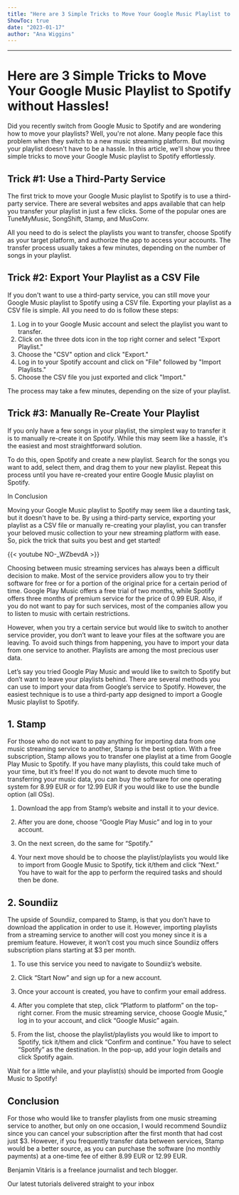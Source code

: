 ```yaml
---
title: "Here are 3 Simple Tricks to Move Your Google Music Playlist to Spotify without Hassles!"
ShowToc: true 
date: "2023-01-17"
author: "Ana Wiggins"
---
```

*****
# Here are 3 Simple Tricks to Move Your Google Music Playlist to Spotify without Hassles!

Did you recently switch from Google Music to Spotify and are wondering how to move your playlists? Well, you're not alone. Many people face this problem when they switch to a new music streaming platform. But moving your playlist doesn't have to be a hassle. In this article, we'll show you three simple tricks to move your Google Music playlist to Spotify effortlessly.

## Trick #1: Use a Third-Party Service

The first trick to move your Google Music playlist to Spotify is to use a third-party service. There are several websites and apps available that can help you transfer your playlist in just a few clicks. Some of the popular ones are TuneMyMusic, SongShift, Stamp, and MusConv.

All you need to do is select the playlists you want to transfer, choose Spotify as your target platform, and authorize the app to access your accounts. The transfer process usually takes a few minutes, depending on the number of songs in your playlist.

## Trick #2: Export Your Playlist as a CSV File

If you don't want to use a third-party service, you can still move your Google Music playlist to Spotify using a CSV file. Exporting your playlist as a CSV file is simple. All you need to do is follow these steps:

1. Log in to your Google Music account and select the playlist you want to transfer.
2. Click on the three dots icon in the top right corner and select "Export Playlist."
3. Choose the "CSV" option and click "Export."
4. Log in to your Spotify account and click on "File" followed by "Import Playlists."
5. Choose the CSV file you just exported and click "Import."

The process may take a few minutes, depending on the size of your playlist.

## Trick #3: Manually Re-Create Your Playlist

If you only have a few songs in your playlist, the simplest way to transfer it is to manually re-create it on Spotify. While this may seem like a hassle, it's the easiest and most straightforward solution.

To do this, open Spotify and create a new playlist. Search for the songs you want to add, select them, and drag them to your new playlist. Repeat this process until you have re-created your entire Google Music playlist on Spotify.

In Conclusion

Moving your Google Music playlist to Spotify may seem like a daunting task, but it doesn't have to be. By using a third-party service, exporting your playlist as a CSV file or manually re-creating your playlist, you can transfer your beloved music collection to your new streaming platform with ease. So, pick the trick that suits you best and get started!

{{< youtube NO-_WZbevdA >}} 



Choosing between music streaming services has always been a difficult decision to make. Most of the service providers allow you to try their software for free or for a portion of the original price for a certain period of time. Google Play Music offers a free trial of two months, while Spotify offers three months of premium service for the price of 0.99 EUR. Also, if you do not want to pay for such services, most of the companies allow you to listen to music with certain restrictions.
 
However, when you try a certain service but would like to switch to another service provider, you don’t want to leave your files at the software you are leaving. To avoid such things from happening, you have to import your data from one service to another. Playlists are among the most precious user data.
 
Let’s say you tried Google Play Music and would like to switch to Spotify but don’t want to leave your playlists behind. There are several methods you can use to import your data from Google’s service to Spotify. However, the easiest technique is to use a third-party app designed to import a Google Music playlist to Spotify.
 
## 1. Stamp
 
For those who do not want to pay anything for importing data from one music streaming service to another, Stamp is the best option. With a free subscription, Stamp allows you to transfer one playlist at a time from Google Play Music to Spotify. If you have many playlists, this could take much of your time, but it’s free! If you do not want to devote much time to transferring your music data, you can buy the software for one operating system for 8.99 EUR or for 12.99 EUR if you would like to use the bundle option (all OSs).
 

 
1. Download the app from Stamp’s website and install it to your device.
 
2. After you are done, choose “Google Play Music” and log in to your account.
 
3. On the next screen, do the same for “Spotify.”
 
4. Your next move should be to choose the playlist/playlists you would like to import from Google Music to Spotify, tick it/them and click “Next.” You have to wait for the app to perform the required tasks and should then be done.
 
## 2. Soundiiz
 
The upside of Soundiiz, compared to Stamp, is that you don’t have to download the application in order to use it. However, importing playlists from a streaming service to another will cost you money since it is a premium feature. However, it won’t cost you much since Soundiiz offers subscription plans starting at $3 per month.
 
1. To use this service you need to navigate to Soundiiz’s website.
 
2. Click “Start Now” and sign up for a new account.
 
3. Once your account is created, you have to confirm your email address.
 
4. After you complete that step, click “Platform to platform” on the top-right corner. From the music streaming service, choose Google Music,” log in to your account, and click “Google Music” again.
 
5. From the list, choose the playlist/playlists you would like to import to Spotify, tick it/them and click “Confirm and continue.” You have to select “Spotify” as the destination. In the pop-up, add your login details and click Spotify again.
 
Wait for a little while, and your playlist(s) should be imported from Google Music to Spotify!
 
## Conclusion
 
For those who would like to transfer playlists from one music streaming service to another, but only on one occasion, I would recommend Soundiiz since you can cancel your subscription after the first month that had cost just $3. However, if you frequently transfer data between services, Stamp would be a better source, as you can purchase the software (no monthly payments) at a one-time fee of either 8.99 EUR or 12.99 EUR.
 
Benjamin Vitáris is a freelance journalist and tech blogger.
 
Our latest tutorials delivered straight to your inbox




